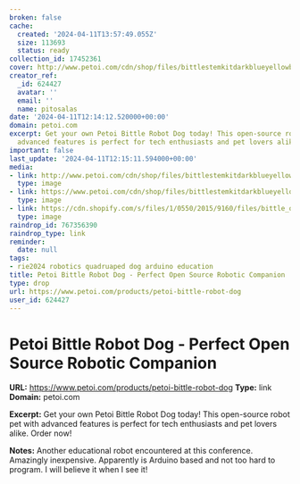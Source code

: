 ```yaml
---
broken: false
cache:
  created: '2024-04-11T13:57:49.055Z'
  size: 113693
  status: ready
collection_id: 17452361
cover: http://www.petoi.com/cdn/shop/files/bittlestemkitdarkblueyellowblack-faceright4x3.jpg?v=1692588002
creator_ref:
  _id: 624427
  avatar: ''
  email: ''
  name: pitosalas
date: '2024-04-11T12:14:12.520000+00:00'
domain: petoi.com
excerpt: Get your own Petoi Bittle Robot Dog today! This open-source robot pet with
  advanced features is perfect for tech enthusiasts and pet lovers alike. Order now!
important: false
last_update: '2024-04-11T12:15:11.594000+00:00'
media:
- link: http://www.petoi.com/cdn/shop/files/bittlestemkitdarkblueyellowblack-faceright4x3.jpg?v=1692588002
  type: image
- link: https://www.petoi.com/cdn/shop/files/bittlestemkitdarkblueyellowblack-faceright4x3_1206x.jpg?v=1692588002
  type: image
- link: https://cdn.shopify.com/s/files/1/0550/2015/9160/files/bittle_on_fingers_1024x1024.jpg?v=1649289947
  type: image
raindrop_id: 767356390
raindrop_type: link
reminder:
  date: null
tags:
- rie2024 robotics quadruaped dog arduino education
title: Petoi Bittle Robot Dog - Perfect Open Source Robotic Companion
type: drop
url: https://www.petoi.com/products/petoi-bittle-robot-dog
user_id: 624427
---
```


# Petoi Bittle Robot Dog - Perfect Open Source Robotic Companion

**URL:** https://www.petoi.com/products/petoi-bittle-robot-dog
**Type:** link
**Domain:** petoi.com

**Excerpt:** Get your own Petoi Bittle Robot Dog today! This open-source robot pet with advanced features is perfect for tech enthusiasts and pet lovers alike. Order now!

**Notes:**
Another educational robot encountered at this conference. Amazingly inexpensive. Apparently is Arduino based and not too hard to program. I will believe it when I see it!

